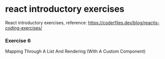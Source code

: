 # react introductory exercises

React introductory exercises, reference: https://coderfiles.dev/blog/reactjs-coding-exercises/

### Exercise 6

Mapping Through A List And Rendering (With A Custom Component)
